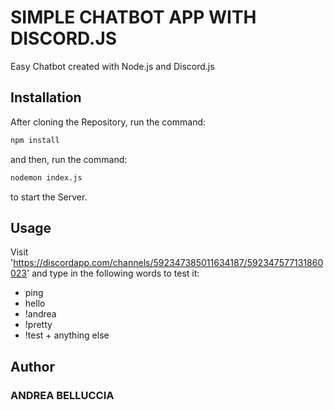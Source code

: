 # SIMPLE CHATBOT APP WITH DISCORD.JS

Easy Chatbot created with Node.js and Discord.js

## Installation

After cloning the Repository, run the command:

```bash
npm install
```

and then, run the command:

```bash
nodemon index.js
```

to start the Server.

## Usage

Visit 'https://discordapp.com/channels/592347385011634187/592347577131860023' and type in the following words to test it:

- ping
- hello
- !andrea
- !pretty
- !test + anything else

## Author

### ANDREA BELLUCCIA
